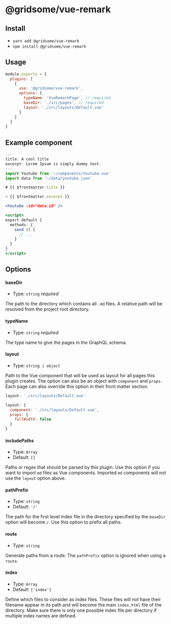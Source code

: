 # @gridsome/vue-remark

## Install

- `yarn add @gridsome/vue-remark`
- `npm install @gridsome/vue-remark`

## Usage

```js
module.exports = {
  plugins: [
    {
      use: '@gridsome/vue-remark',
      options: {
        typeName: 'VueRemarkPage', // required
        baseDir: './src/pages', // required
        layout: './src/layouts/Default.vue'
      }
    }
  ]
}
```

## Example component

```jsx
---
title: A cool title
excerpt: Lorem Ipsum is simply dummy text.
---
import Youtube from '~/components/Youtube.vue'
import data from '~/data/youtube.json'

# {{ $frontmatter.title }}

> {{ $frontmatter.excerpt }}

<Youtube :id="data.id" />

<script>
export default {
  methods: {
    send () {
      // ...
    }
  }
}
</script>
```

## Options

#### baseDir

- Type: `string` *required*

The path to the directory which contains all `.md` files. A relative path will be resolved from the project root directory.

#### typeName

- Type: `string` *required*

The type name to give the pages in the GraphQL schema.

#### layout

- Type: `string | object`

Path to the Vue component that will be used as layout for all pages this plugin creates. The option can also be an object with `component` and `props`. Each page can also override this option in their front matter section.

```js
layout: './src/layouts/Default.vue'
```
```js
layout: {
  component: './src/layouts/Default.vue',
  props: {
    fullWidth: false
  }
}
```

#### includePaths

- Type: `Array`
- Default: `[]`

Paths or regex that should be parsed by this plugin. Use this option if you want to import `md` files as Vue components. Imported `md` components will not use the `layout` option above.

#### pathPrefix

- Type: `string`
- Default: `'/'`

The path for the first level index file in the directory specified by the `baseDir` option will become `/`. Use this option to prefix all paths.

#### route

- Type: `string`

Generate paths from a route. The `pathPrefix` option is ignored when using a `route`.

#### index

- Type: `Array`
- Default: `['index']`

Define which files to consider as index files. These files will not have their filename appear in its path and will become the main `index.html` file of the directory. Make sure there is only one possible index file per directory if multiple index names are defined.
